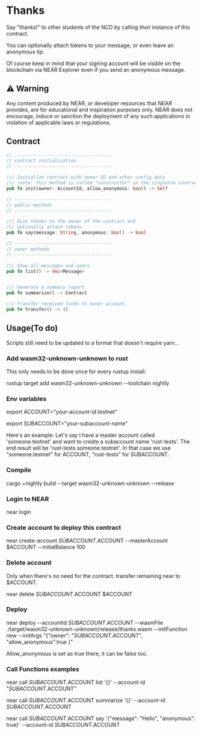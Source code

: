 # Thanks

Say "thanks!" to other students of the NCD by calling _their_ instance of this contract.

You can optionally attach tokens to your message, or even leave an anonymous tip.

Of course keep in mind that your signing account will be visible on the blockchain via NEAR Explorer even if you send an anonymous message.

## ⚠️ Warning

Any content produced by NEAR, or developer resources that NEAR provides, are for educational and inspiration purposes only.  NEAR does not encourage, induce or sanction the deployment of any such applications in violation of applicable laws or regulations.

## Contract

```rs
// ------------------------------------
// contract initialization
// ------------------------------------

/// Initialize contract with owner ID and other config data
/// (note: this method is called "constructor" in the singleton contract code)
pub fn init(owner: AccountId, allow_anonymous: bool) -> Self

// ------------------------------------
// public methods
// ------------------------------------

/// Give thanks to the owner of the contract and 
/// optionally attach tokens.
pub fn say(message: String, anonymous: bool) -> bool

// ------------------------------------
// owner methods
// ------------------------------------

/// Show all messages and users.
pub fn list() -> Vec<Message> 


/// Generate a summary report.
pub fn summarize() -> Contract

/// Transfer received funds to owner account.
pub fn transfer() -> ()
```

## Usage(To do)
Scripts still need to be updated to a format that doesn't require yarn...

### Add wasm32-unknown-unknown to rust

This only needs to be done once for every rustup install:

rustup target add wasm32-unknown-unknown --toolchain nightly


### Env variables

export ACCOUNT="your-account-id.testnet"

export SUBACCOUNT="your-subaccount-name"

Here's an example: Let's say I have a master account called 'someone.testnet' and want to create a subaccount name 'rust-tests'. The end result will be 'rust-tests.someone.testnet'. In that case we use "someone.testnet" for ACCOUNT, "rust-tests" for SUBACCOUNT.


### Compile

cargo +nightly build --target wasm32-unknown-unknown --release

### Login to NEAR

near login

### Create account to deploy this contract

near create-account $SUBACCOUNT.$ACCOUNT --masterAccount $ACCOUNT --initialBalance 100

### Delete account 

Only when there's no need for the contract. transfer remaining near to $ACCOUNT.

near delete $SUBACCOUNT.$ACCOUNT $ACCOUNT

### Deploy

near deploy --accountId $SUBACCOUNT.$ACCOUNT --wasmFile ./target/wasm32-unknown-unknown/release/thanks.wasm --initFunction new --initArgs "{\"owner\": \"$SUBACCOUNT.$ACCOUNT\", \"allow_anonymous\":true }"

Allow_anonymous is set as true there, it can be false too.


### Call Functions examples

near call $SUBACCOUNT.$ACCOUNT list '{}' --account-id "$SUBACCOUNT.$ACCOUNT"

near call $SUBACCOUNT.$ACCOUNT summarize '{}' --account-id $SUBACCOUNT.$ACCOUNT

near call $SUBACCOUNT.$ACCOUNT say '{"message": "Hello", "anonymous": true}' --account-id $SUBACCOUNT.$ACCOUNT